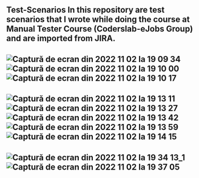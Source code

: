 **Test-Scenarios**
In this repository are test scenarios that I wrote while doing the course at Manual Tester Course (Coderslab-eJobs Group) 
and are imported from JIRA.
---

![Captură de ecran din 2022 11 02 la 19 09 34](https://user-images.githubusercontent.com/117184407/199555813-884a5d65-f9eb-4414-9d84-243db250179f.png)
![Captură de ecran din 2022 11 02 la 19 10 00](https://user-images.githubusercontent.com/117184407/199555868-4f80f987-43d8-4d53-bff4-e509a34985d0.png)
![Captură de ecran din 2022 11 02 la 19 10 17](https://user-images.githubusercontent.com/117184407/199555890-798da4fc-a5ef-4e14-a4bf-a71e697908dc.png)
---
![Captură de ecran din 2022 11 02 la 19 13 11](https://user-images.githubusercontent.com/117184407/199557142-b3942545-5bb2-4db8-abd8-0493824a4f43.png)
![Captură de ecran din 2022 11 02 la 19 13 27](https://user-images.githubusercontent.com/117184407/199557164-f9983a78-8de9-4171-915c-f1459f0825a1.png)
![Captură de ecran din 2022 11 02 la 19 13 42](https://user-images.githubusercontent.com/117184407/199557175-49401ca4-4036-4d75-8552-704a006b3b97.png)
![Captură de ecran din 2022 11 02 la 19 13 59](https://user-images.githubusercontent.com/117184407/199557186-25f414c7-4bc2-4e94-bd7c-2be8b317665d.png)
![Captură de ecran din 2022 11 02 la 19 14 15](https://user-images.githubusercontent.com/117184407/199557192-37489a2c-e45a-4bc5-b292-4e217acc5e63.png)
---
![Captură de ecran din 2022 11 02 la 19 34 13_1](https://user-images.githubusercontent.com/117184407/199562003-43acdf15-af33-4fa7-a8e9-522214924397.png)
![Captură de ecran din 2022 11 02 la 19 37 05](https://user-images.githubusercontent.com/117184407/199562010-a3b40f79-1420-4dba-9968-8bf96f55efd4.png)
------

